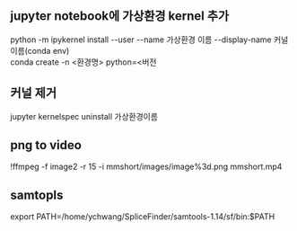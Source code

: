 ## jupyter notebook에 가상환경 kernel 추가
python -m ipykernel install --user --name 가상환경 이름 --display-name 커널 이름(conda env)<br/>
conda create -n <환경명> python=<버전


## 커널 제거
jupyter kernelspec uninstall 가상환경이름


## png to video
!ffmpeg -f image2 -r 15 -i mmshort/images/image%3d.png mmshort.mp4

## samtopls
export PATH=/home/ychwang/SpliceFinder/samtools-1.14/sf/bin:$PATH
